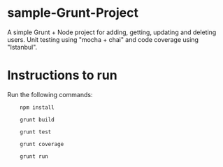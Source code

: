 # sample-Grunt-Project

A simple Grunt + Node project for adding, getting, updating and deleting users. Unit testing using "mocha + chai" and code coverage using "Istanbul".

# Instructions to run

Run the following commands:

  		npm install
  
  		grunt build
  
  		grunt test
  
  		grunt coverage
  
  		grunt run
